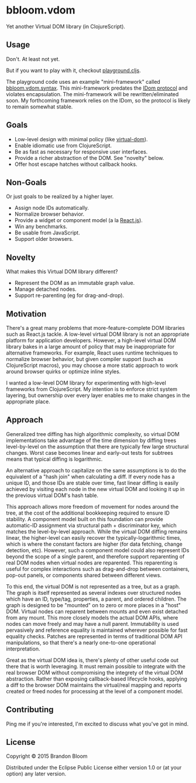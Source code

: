 # bbloom.vdom

Yet another Virtual DOM library (in ClojureScript).

## Usage

Don't. At least not yet.

But if you want to play with it, checkout [playground.cljs][2].

The playground code uses an example "mini-framework" called
[bbloom.vdom.syntax][4]. This mini-framework predates the [IDom protocol][5]
and violates encapsulation. The mini-framework will be rewritten/eliminated
soon.  My forthcoming framework relies on the IDom, so the protocol is likely
to remain somewhat stable.

## Goals

- Low-level design with minimal policy (like [virtual-dom][3]).
- Enable idiomatic use from ClojureScript.
- Be as fast as necessary for responsive user interfaces.
- Provide a richer abstraction of the DOM. See "novelty" below.
- Offer host escape hatches without callback hooks.

## Non-Goals

Or just goals to be realized by a higher layer.

- Assign node IDs automatically.
- Normalize browser behavior.
- Provide a widget or component model (a la [React.js][1]).
- Win any benchmarks.
- Be usable from JavaScript.
- Support older browsers.

## Novelty

What makes this Virtual DOM library different?

- Represent the DOM as an immutable graph value.
- Manage detached nodes.
- Support re-parenting (eg for drag-and-drop).

## Motivation

There's a great many problems that more-feature-complete DOM libraries such
as React.js tackle. A low-level virtual DOM library is not an appropriate
platform for application developers. However, a high-level virtual DOM library
bakes in a large amount of policy that may be inappropriate for alternative
frameworks. For example, React uses runtime techniques to normalize browser
behavior, but given compiler support (such as ClojureScript macros), you may
choose a more static approach to work around browser quirks or optimize
inline styles.

I wanted a low-level DOM library for experimenting with high-level frameworks
from ClojureScript. My intention is to enforce strict system layering, but
ownership over every layer enables me to make changes in the appropriate
place.

## Approach

Generalized tree diffing has high algorithmic complexity, so virtual DOM
implementations take advantage of the time dimension by diffing trees
level-by-level on the assumption that there are typically few large structural
changes. Worst case becomes linear and early-out tests for subtrees means that
typical diffing is logarithmic.

An alternative approach to capitalize on the same assumptions is to do the
equivalent of a "hash join" when calculating a diff. If every node has a
unique ID, and those IDs are stable over time, fast linear diffing is easily
achieved by visiting each node in the new virtual DOM and looking it up in the
previous virtual DOM's hash table.

This approach allows more freedom of movement for nodes around the tree, at the
cost of the additional bookkeeping required to ensure ID stability. A component
model built on this foundation can provide automatic-ID assignment via
structural path + discriminator key, which matches the level-by-level approach.
While the virtual DOM diffing remains linear, the higher-level can easily
recover the typically-logarithmic times, which is where the constant factors
are higher (for data fetching, change detection, etc). However, such a
component model could also represent IDs beyond the scope of a single parent,
and therefore support reparenting of real DOM nodes when virtual nodes are
reparented. This reparenting is useful for complex interactions such as
drag-and-drop between containers, pop-out panels, or components shared between
different views.

To this end, the virtual DOM is not represented as a tree, but as a graph.
The graph is itself represented as several indexes over structured nodes
which have an ID, type/tag, properties, a parent, and ordered children. The
graph is designed to be "mounted" on to zero or more places in a "host" DOM.
Virtual nodes can reparent between mounts and even exist detached from any
mount. This more closely models the actual DOM APIs, where nodes can move
freely and may have a null parent. Immutability is used pervasively and
reference equality is maintained wherever possible for fast equality checks.
Patches are represented in terms of traditional DOM API manipulations, so that
there's a nearly one-to-one operational interpretation.

Great as the virtual DOM idea is, there's plenty of other useful code out there
that is worth leveraging. It must remain possible to integrate with the real
browser DOM without compromising the integrety of the virtual DOM abstraction.
Rather than exposing callback-based lifecycle hooks, applying a diff to the
browser DOM maintains the virtual/real mapping and reports created or freed
nodes for processing at the level of a component model.

## Contributing

Ping me if you're interested, I'm excited to discuss what you've got in mind.

## License

Copyright © 2015 Brandon Bloom

Distributed under the Eclipse Public License either version 1.0 or (at
your option) any later version.


[1]: https://facebook.github.io/react/
[2]: ./src/bbloom/vdom/playground.cljs
[3]: https://github.com/Matt-Esch/virtual-dom
[4]: ./src/bbloom/vdom/syntax.cljc
[5]: ./src/bbloom/vdom/core.cljc
